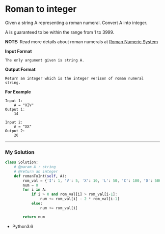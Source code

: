 # Roman to integer

Given a string A representing a roman numeral.
Convert A into integer.

A is guaranteed to be within the range from 1 to 3999.

**NOTE:** Read more
details about roman numerals at [Roman Numeric System](https://en.wikipedia.org/wiki/Roman_numerals#Roman_numeric_system)



**Input Format**

    The only argument given is string A.

**Output Format**

    Return an integer which is the integer verison of roman numeral string.

**For Example**

    Input 1:
        A = "XIV"
    Output 1:
        14

    Input 2:
        A = "XX"
    Output 2:
        20

---

### My Solution

```python
class Solution:
    # @param A : string
    # @return an integer
    def romanToInt(self, A):
        rom_val = {'I': 1, 'V': 5, 'X': 10, 'L': 50, 'C': 100, 'D': 500, 'M': 1000}
        num = 0
        for i in A:
            if i > 0 and rom_val[i] > rom_val[i-1]:
                num += rom_val[i] - 2 * rom_val[i-1]
            else:
                num += rom_val[i]

        return num

```
* Python3.6